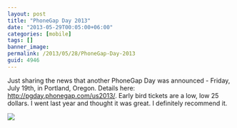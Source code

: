 ```yaml
---
layout: post
title: "PhoneGap Day 2013"
date: "2013-05-29T00:05:00+06:00"
categories: [mobile]
tags: []
banner_image: 
permalink: /2013/05/28/PhoneGap-Day-2013
guid: 4946
---
```


Just sharing the news that another PhoneGap Day was announced - Friday, July 19th, in Portland, Oregon. Details here: <a href="http://pgday.phonegap.com/us2013/">http://pgday.phonegap.com/us2013/</a>. Early bird tickets are a low, low 25 dollars. I went last year and thought it was great.  I definitely recommend it.

<img src="https://static.raymondcamden.com/images/buildbot2013.png" />